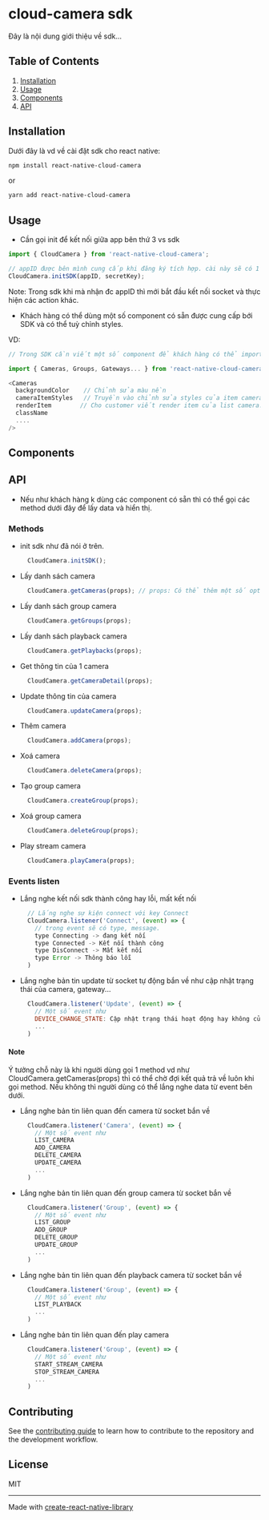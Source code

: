 # cloud-camera sdk

Đây là nội dung giới thiệu về sdk...

## Table of Contents
1. [Installation](#installation)
1. [Usage](#usage)
1. [Components](#components)
1. [API](#api)

## Installation

Dưới đây là vd về cài đặt sdk cho react native:

```sh
npm install react-native-cloud-camera

```
or

```sh
yarn add react-native-cloud-camera

```

## Usage

- Cần gọi init để kết nối giữa app bên thứ 3 vs sdk

```js
import { CloudCamera } from 'react-native-cloud-camera';

// appID được bên mình cung cấp khi đăng ký tích hợp. cài này sẽ có 1 trang riêng để khách hàng vào đăng ký và lấy appID, secretKey.
CloudCamera.initSDK(appID, secretKey); 

```

Note: Trong sdk khi mà nhận đc appID thì mới bắt đầu kết nối socket và thực hiện các action khác.

- Khách hàng có thể dùng một số component có sẵn được cung cấp bới SDK và có thể tuỳ chỉnh styles.

VD: 

```js
// Trong SDK cần viết một số component để khách hàng có thể import vào là dùng được luôn và cho tuỳ chỉnh styles như color, padding, margin, width, height....

import { Cameras, Groups, Gateways... } from 'react-native-cloud-camera';

<Cameras
  backgroundColor    // Chỉnh sửa màu nền
  cameraItemStyles   // Truyền vào chỉnh sửa styles của item camera
  renderItem        // Cho customer viết render item của list camera.
  className
  ....
/>
```

## Components


## API
- Nếu như khách hàng k dùng các component có sẵn thì có thể gọi các method dưới đây để lấy data và hiển thị.

### Methods

- init sdk như đã nói ở trên.
  ```js
    CloudCamera.initSDK();
  ```

- Lấy danh sách camera
  ```js
    CloudCamera.getCameras(props); // props: Có thể thêm một số option truyền vào
  ```

- Lấy danh sách group camera
  ```js
    CloudCamera.getGroups(props);
  ```
- Lấy danh sách playback camera
  ```js
    CloudCamera.getPlaybacks(props);
  ```
  
- Get thông tin của 1 camera
  ```js
    CloudCamera.getCameraDetail(props);
  ```

- Update thông tin của camera
  ```js
    CloudCamera.updateCamera(props);
  ```

- Thêm camera 
  ```js
    CloudCamera.addCamera(props);
  ```

- Xoá camera 
  ```js
    CloudCamera.deleteCamera(props);
  ```

- Tạo group camera 
  ```js
    CloudCamera.createGroup(props);
  ```
  
- Xoá group camera 
  ```js
    CloudCamera.deleteGroup(props);
  ```
  
- Play stream camera
  ```js
    CloudCamera.playCamera(props);
  ```
  
### Events listen

- Lắng nghe kết nối sdk thành công hay lỗi, mất kết nối
  ```js
    // Lắng nghe sự kiện connect với key Connect 
    CloudCamera.listener('Connect', (event) => {
      // trong event sẽ có type, message.
      type Connecting -> đang kết nối
      type Connected -> Kết nối thành công
      type DisConnect -> Mất kết nối
      type Error -> Thông báo lỗi
    )
  ```

- Lắng nghe bản tin update từ socket tự động bắn về như cập nhật trạng thái của camera, gateway...
  ```js
    CloudCamera.listener('Update', (event) => {
      // Một số event như
      DEVICE_CHANGE_STATE: Cập nhật trạng thái hoạt động hay không của camera, gateway.
      ...
    )
  ```
#### Note
Ý tưởng chỗ này là khi người dùng gọi 1 method vd như CloudCamera.getCameras(props) thì có thể chờ đợi kết quả trả về luôn khi gọi method. Nếu không thì người dùng có thể lắng nghe data từ event bên dưới.

- Lắng nghe bản tin liên quan đến camera từ socket bắn về
  ```js
    CloudCamera.listener('Camera', (event) => {
      // Một số event như
      LIST_CAMERA
      ADD_CAMERA
      DELETE_CAMERA
      UPDATE_CAMERA
      ...
    )
  ```

- Lắng nghe bản tin liên quan đến group camera từ socket bắn về
  ```js
    CloudCamera.listener('Group', (event) => {
      // Một số event như
      LIST_GROUP
      ADD_GROUP
      DELETE_GROUP
      UPDATE_GROUP
      ...
    )
  ```
- Lắng nghe bản tin liên quan đến playback camera từ socket bắn về
  ```js
    CloudCamera.listener('Group', (event) => {
      // Một số event như
      LIST_PLAYBACK
      ...
    )
  ```
- Lắng nghe bản tin liên quan đến play camera
  ```js
    CloudCamera.listener('Group', (event) => {
      // Một số event như
      START_STREAM_CAMERA
      STOP_STREAM_CAMERA
      ...
    )
  ```

## Contributing

See the [contributing guide](CONTRIBUTING.md) to learn how to contribute to the repository and the development workflow.

## License

MIT

---

Made with [create-react-native-library](https://github.com/callstack/react-native-builder-bob)
